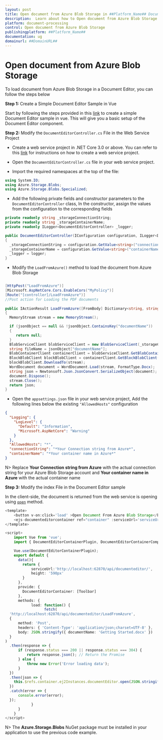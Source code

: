 ```yaml
---
layout: post
title: Open document from Azure Blob Storage in ##Platform_Name## Document editor control | Syncfusion
description:  Learn about how to Open document from Azure Blob Storage in ##Platform_Name## Document editor control of Syncfusion Essential JS 2 and more details.
platform: document-processing
control: Open document from Azure Blob Storage
publishingplatform: ##Platform_Name##
documentation: ug
domainurl: ##DomainURL##
---
```


# Open document from Azure Blob Storage

To load document from Azure Blob Storage in a Document Editor, you can follow the steps below

**Step 1:** Create a Simple Document Editor Sample in Vue

Start by following the steps provided in this [link](../../document-editor/getting-started) to create a simple Document Editor sample in vue. This will give you a basic setup of the Document Editor component. 

**Step 2:** Modify the `DocumentEditorController.cs` File in the Web Service Project

* Create a web service project in .NET Core 3.0 or above. You can refer to this [link](../../document-editor/web-services-overview) for instructions on how to create a web service project.

* Open the `DocumentEditorController.cs` file in your web service project.

* Import the required namespaces at the top of the file:

```csharp
using System.IO;
using Azure.Storage.Blobs;
using Azure.Storage.Blobs.Specialized;
```

* Add the following private fields and constructor parameters to the `DocumentEditorController` class, In the constructor, assign the values from the configuration to the corresponding fields


```csharp
private readonly string _storageConnectionString;
private readonly string _storageContainerName;
private readonly ILogger<DocumentEditorController> _logger;

public DocumentEditorController(IConfiguration configuration, ILogger<DocumentEditorController> logger)
{
  _storageConnectionString = configuration.GetValue<string>("connectionString");
  _storageContainerName = configuration.GetValue<string>("containerName");
  _logger = logger;
}
```

* Modify the `LoadFromAzure()` method to load the document from  Azure Blob Storage

```csharp

[HttpPost("LoadFromAzure")]
[Microsoft.AspNetCore.Cors.EnableCors("MyPolicy")]
[Route("[controller]/LoadFromAzure")]
//Post action for Loading the PDF documents 
  
public IActionResult LoadFromAzure([FromBody] Dictionary<string, string> jsonObject)
{
  MemoryStream stream = new MemoryStream();

  if (jsonObject == null && !jsonObject.ContainsKey("documentName"))
  {
     return null;
  }
  BlobServiceClient blobServiceClient = new BlobServiceClient(_storageConnectionString);
  string fileName = jsonObject["documentName"];
  BlobContainerClient containerClient = blobServiceClient.GetBlobContainerClient(_storageContainerName);
  BlockBlobClient blockBlobClient = containerClient.GetBlockBlobClient(fileName);
  blockBlobClient.DownloadTo(stream);
  WordDocument document = WordDocument.Load(stream, FormatType.Docx);
  string json = Newtonsoft.Json.JsonConvert.SerializeObject(document);
  document.Dispose();
  stream.Close();
  return json;
}
```

* Open the `appsettings.json` file in your web service project, Add the following lines below the existing `"AllowedHosts"` configuration

```json
{
  "Logging": {
    "LogLevel": {
      "Default": "Information",
      "Microsoft.AspNetCore": "Warning"
    }
  },
  "AllowedHosts": "*",
  "connectionString": "*Your Connection string from Azure*",
  "containerName": "*Your container name in Azure*"
}
```

N> Replace **Your Connection string from Azure** with the actual connection string for your Azure Blob Storage account and **Your container name in Azure** with the actual container name 

**Step 3:**  Modify the index File in the Document Editor sample

In the client-side, the document is returned from the web service is opening using [`open`](https://ej2.syncfusion.com/vue/documentation/api/document-editor/#open) method.

```typescript
<template>
    <button v-on:click='load' >Open Document From Azure Blob Storage</button>
    <ejs-documenteditorcontainer ref="container" :serviceUrl='serviceUrl' :height='height' :enableToolbar='true'> </ejs-documenteditorcontainer>
</template>

<script>
    import Vue from 'vue';
    import { DocumentEditorContainerPlugin, DocumentEditorContainerComponent,Toolbar } from '@syncfusion/ej2-vue-documenteditor';

    Vue.use(DocumentEditorContainerPlugin);
    export default {
      data(){
        return {
            serviceUrl:'http://localhost:62870/api/documenteditor/',
            height: '590px'
        }
      },
      provide: {
        DocumentEditorContainer: [Toolbar]
      },
      methods: {
            load: function() {
                  fetch(
  'http://localhost:62870/api/documenteditor/LoadFromAzure',
  {
      method: 'Post',
      headers: { 'Content-Type': 'application/json;charset=UTF-8' },
      body: JSON.stringify({ documentName: 'Getting Started.docx' })
  }
)
  .then(response => {
      if (response.status === 200 || response.status === 304) {
          return response.json(); // Return the Promise
      } else {
          throw new Error('Error loading data');
      }
  })
  .then(json => {
    this.$refs.container.ej2Instances.documentEditor.open(JSON.stringify(json));
  })
  .catch(error => {
      console.error(error);
  });
            }
      }
    }
</script>

```

N> The **Azure.Storage.Blobs** NuGet package must be installed in your application to use the previous code example.